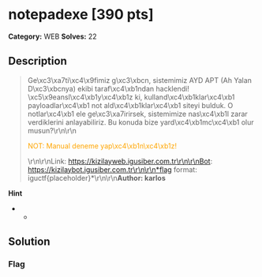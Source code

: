 # notepadexe [390 pts]

**Category:** WEB
**Solves:** 22

## Description
>Ge\xc3\xa7ti\xc4\x9fimiz g\xc3\xbcn, sistemimiz AYD APT (Ah Yalan D\xc3\xbcnya) ekibi taraf\xc4\xb1ndan hacklendi! \xc5\x9eansl\xc4\xb1y\xc4\xb1z ki, kulland\xc4\xb1klar\xc4\xb1 payloadlar\xc4\xb1 not ald\xc4\xb1klar\xc4\xb1 siteyi bulduk. O notlar\xc4\xb1 ele ge\xc3\xa7irirsek, sistemimize nas\xc4\xb1l zarar verdiklerini anlayabiliriz. Bu konuda bize yard\xc4\xb1mc\xc4\xb1 olur musun?\r\n\r\n<p style="color: orange;">NOT: Manual deneme yap\xc4\xb1n\xc4\xb1z!</p>\r\n\r\nLink: https://kizilayweb.igusiber.com.tr\r\n\r\nBot: https://kizilaybot.igusiber.com.tr\r\n\r\n*flag format: iguctf{placeholder}*\r\n\r\n**Author: karlos**

**Hint**
* -

## Solution

### Flag

